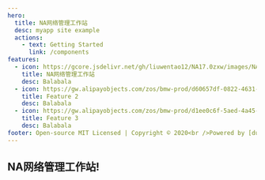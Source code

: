 ```yaml
---
hero:
  title: NA网络管理工作站
  desc: myapp site example
  actions:
    - text: Getting Started
      link: /components
features:
  - icon: https://gcore.jsdelivr.net/gh/liuwentao12/NA17.0zxw/images/NA.jpg
    title: NA网络管理工作站
    desc: Balabala
  - icon: https://gw.alipayobjects.com/zos/bmw-prod/d60657df-0822-4631-9d7c-e7a869c2f21c/k79dmz3q_w126_h126.png
    title: Feature 2
    desc: Balabala
  - icon: https://gw.alipayobjects.com/zos/bmw-prod/d1ee0c6f-5aed-4a45-a507-339a4bfe076c/k7bjsocq_w144_h144.png
    title: Feature 3
    desc: Balabala
footer: Open-source MIT Licensed | Copyright © 2020<br />Powered by [dumi](https://d.umijs.org)
---
```


## NA网络管理工作站!
